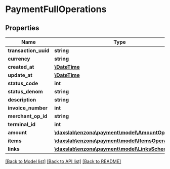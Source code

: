 # PaymentFullOperations

## Properties
Name | Type | Description | Notes
------------ | ------------- | ------------- | -------------
**transaction_uuid** | **string** |  | [optional] 
**currency** | **string** |  | [optional] 
**created_at** | [**\DateTime**](\DateTime.md) |  | [optional] 
**update_at** | [**\DateTime**](\DateTime.md) |  | [optional] 
**status_code** | **int** |  | [optional] 
**status_denom** | **string** |  | [optional] 
**description** | **string** |  | [optional] 
**invoice_number** | **int** |  | [optional] 
**merchant_op_id** | **string** |  | [optional] 
**terminal_id** | **int** |  | [optional] 
**amount** | [**\daxslab\enzona\payment\model\AmountOperations**](AmountOperations.md) |  | [optional] 
**items** | [**\daxslab\enzona\payment\model\ItemsOperations[]**](ItemsOperations.md) |  | [optional] 
**links** | [**\daxslab\enzona\payment\model\LinksSchema[]**](LinksSchema.md) |  | [optional] 

[[Back to Model list]](../README.md#documentation-for-models) [[Back to API list]](../README.md#documentation-for-api-endpoints) [[Back to README]](../README.md)



